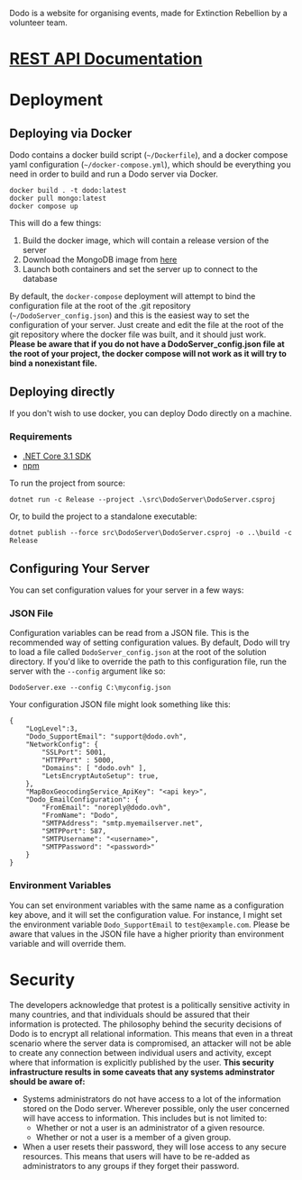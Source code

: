 Dodo is a website for organising events, made for Extinction Rebellion by a volunteer team.

# [REST API Documentation](https://documenter.getpostman.com/view/8888079/SW15xbbc?version=latest)

# Deployment

## Deploying via Docker

Dodo contains a docker build script (`~/Dockerfile`), and a docker compose yaml configuration (`~/docker-compose.yml`), which should be everything you need in order to build and run a Dodo server via Docker.

```
docker build . -t dodo:latest
docker pull mongo:latest
docker compose up
```

This will do a few things:

1. Build the docker image, which will contain a release version of the server
2. Download the MongoDB image from [here](https://hub.docker.com/_/mongo/)
3. Launch both containers and set the server up to connect to the database

By default, the `docker-compose` deployment will attempt to bind the configuration file at the root of the .git repository (`~/DodoServer_config.json`) and this is the easiest way to set the configuration of your server. Just create and edit the file at the root of the git repository where the docker file was built, and it should just work. **Please be aware that if you do not have a DodoServer_config.json file at the root of your project, the docker compose will not work as it will try to bind a nonexistant file.**

## Deploying directly

If you don't wish to use docker, you can deploy Dodo directly on a machine.

### Requirements

- [.NET Core 3.1 SDK](https://dotnet.microsoft.com/download/dotnet/3.1)
- [npm](https://www.npmjs.com/get-npm)

To run the project from source:

```
dotnet run -c Release --project .\src\DodoServer\DodoServer.csproj
```

Or, to build the project to a standalone executable:

```
dotnet publish --force src\DodoServer\DodoServer.csproj -o ..\build -c Release
```

## Configuring Your Server

You can set configuration values for your server in a few ways:

### JSON File

Configuration variables can be read from a JSON file. This is the recommended way of setting configuration values. By default, Dodo will try to load a file called `DodoServer_config.json` at the root of the solution directory. If you'd like to override the path to this configuration file, run the server with the `--config` argument like so:

`DodoServer.exe --config C:\myconfig.json`

Your configuration JSON file might look something like this:

```
{
	"LogLevel":3,
	"Dodo_SupportEmail": "support@dodo.ovh",
	"NetworkConfig": {
		"SSLPort": 5001,
		"HTTPPort" : 5000,
		"Domains": [ "dodo.ovh" ],
		"LetsEncryptAutoSetup": true,
	},
	"MapBoxGeocodingService_ApiKey": "<api key>",
	"Dodo_EmailConfiguration": {
		"FromEmail": "noreply@dodo.ovh",
		"FromName": "Dodo",
		"SMTPAddress": "smtp.myemailserver.net",
		"SMTPPort": 587,
		"SMTPUsername": "<username>",
		"SMTPPassword": "<password>"
	}
}
```

### Environment Variables

You can set environment variables with the same name as a configuration key above, and it will set the configuration value. For instance, I might set the environment variable `Dodo_SupportEmail` to `test@example.com`. Please be aware that values in the JSON file have a higher priority than environment variable and will override them.

# Security

The developers acknowledge that protest is a politically sensitive activity in many countries, and that individuals should be assured that their information is protected. The philosophy behind the security decisions of Dodo is to encrypt all relational information. This means that even in a threat scenario where the server data is compromised, an attacker will not be able to create any connection between individual users and activity, except where that information is explicitly published by the user. **This security infrastructure results in some caveats that any systems adminstrator should be aware of:**

-   Systems administrators do not have access to a lot of the information stored on the Dodo server. Wherever possible, only the user concerned will have access to information. This includes but is not limited to:
    -   Whether or not a user is an administrator of a given resource.
    -   Whether or not a user is a member of a given group.
-   When a user resets their password, they will lose access to any secure resources. This means that users will have to be re-added as administrators to any groups if they forget their password.
